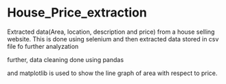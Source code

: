# House_Price_extraction
Extracted data(Area, location, description and price) from a house selling website. This is done using selenium and then extracted data stored in csv file fo further analyzation

further,  data cleaning done using pandas

and matplotlib is used  to show the line graph of area with respect to price.
